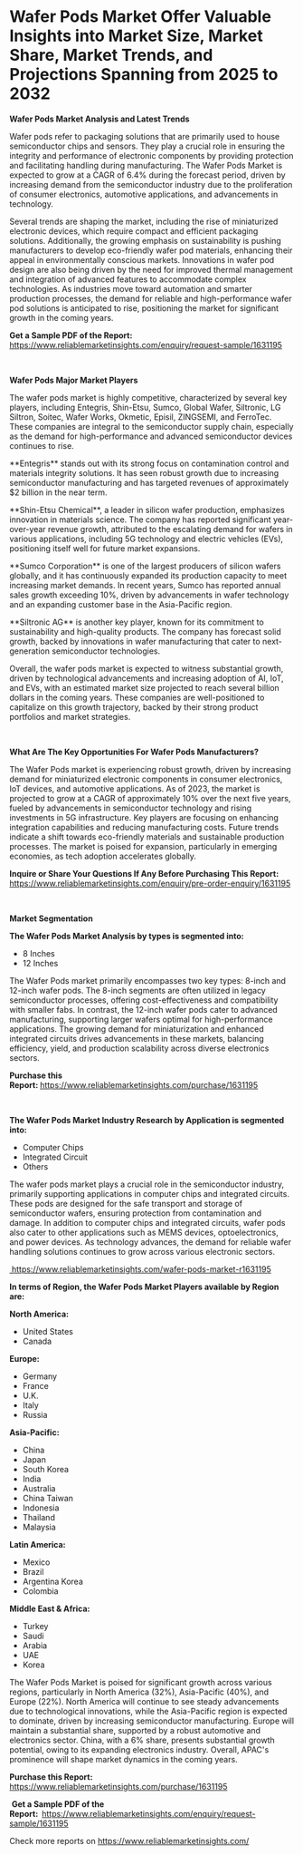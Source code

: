 <p><h1>Wafer Pods Market Offer Valuable Insights into Market Size, Market Share, Market Trends, and Projections Spanning from 2025 to 2032</h1></p><p><strong>Wafer Pods Market Analysis and Latest Trends</strong></p>
<p><p>Wafer pods refer to packaging solutions that are primarily used to house semiconductor chips and sensors. They play a crucial role in ensuring the integrity and performance of electronic components by providing protection and facilitating handling during manufacturing. The Wafer Pods Market is expected to grow at a CAGR of 6.4% during the forecast period, driven by increasing demand from the semiconductor industry due to the proliferation of consumer electronics, automotive applications, and advancements in technology.</p><p>Several trends are shaping the market, including the rise of miniaturized electronic devices, which require compact and efficient packaging solutions. Additionally, the growing emphasis on sustainability is pushing manufacturers to develop eco-friendly wafer pod materials, enhancing their appeal in environmentally conscious markets. Innovations in wafer pod design are also being driven by the need for improved thermal management and integration of advanced features to accommodate complex technologies. As industries move toward automation and smarter production processes, the demand for reliable and high-performance wafer pod solutions is anticipated to rise, positioning the market for significant growth in the coming years.</p></p>
<p><strong>Get a Sample PDF of the Report:&nbsp;</strong> <a href="https://www.reliablemarketinsights.com/enquiry/request-sample/1631195?utm_campaign=2177&utm_medium=2&utm_source=Github&utm_content=ia&utm_term=29032025&utm_id=wafer-pods">https://www.reliablemarketinsights.com/enquiry/request-sample/1631195</a></p>
<p>&nbsp;</p>
<p><strong>Wafer Pods Major Market Players</strong></p>
<p><p>The wafer pods market is highly competitive, characterized by several key players, including Entegris, Shin-Etsu, Sumco, Global Wafer, Siltronic, LG Siltron, Soitec, Wafer Works, Okmetic, Episil, ZINGSEMI, and FerroTec. These companies are integral to the semiconductor supply chain, especially as the demand for high-performance and advanced semiconductor devices continues to rise.</p><p>**Entegris** stands out with its strong focus on contamination control and materials integrity solutions. It has seen robust growth due to increasing semiconductor manufacturing and has targeted revenues of approximately $2 billion in the near term. </p><p>**Shin-Etsu Chemical**, a leader in silicon wafer production, emphasizes innovation in materials science. The company has reported significant year-over-year revenue growth, attributed to the escalating demand for wafers in various applications, including 5G technology and electric vehicles (EVs), positioning itself well for future market expansions.</p><p>**Sumco Corporation** is one of the largest producers of silicon wafers globally, and it has continuously expanded its production capacity to meet increasing market demands. In recent years, Sumco has reported annual sales growth exceeding 10%, driven by advancements in wafer technology and an expanding customer base in the Asia-Pacific region.</p><p>**Siltronic AG** is another key player, known for its commitment to sustainability and high-quality products. The company has forecast solid growth, backed by innovations in wafer manufacturing that cater to next-generation semiconductor technologies.</p><p>Overall, the wafer pods market is expected to witness substantial growth, driven by technological advancements and increasing adoption of AI, IoT, and EVs, with an estimated market size projected to reach several billion dollars in the coming years. These companies are well-positioned to capitalize on this growth trajectory, backed by their strong product portfolios and market strategies.</p></p>
<p>&nbsp;</p>
<p><strong>What Are The Key Opportunities For Wafer Pods Manufacturers?</strong></p>
<p><p>The Wafer Pods market is experiencing robust growth, driven by increasing demand for miniaturized electronic components in consumer electronics, IoT devices, and automotive applications. As of 2023, the market is projected to grow at a CAGR of approximately 10% over the next five years, fueled by advancements in semiconductor technology and rising investments in 5G infrastructure. Key players are focusing on enhancing integration capabilities and reducing manufacturing costs. Future trends indicate a shift towards eco-friendly materials and sustainable production processes. The market is poised for expansion, particularly in emerging economies, as tech adoption accelerates globally.</p></p>
<p><strong>Inquire or Share Your Questions If Any Before Purchasing This Report:</strong> <a href="https://www.reliablemarketinsights.com/enquiry/pre-order-enquiry/1631195?utm_campaign=2177&utm_medium=2&utm_source=Github&utm_content=ia&utm_term=29032025&utm_id=wafer-pods">https://www.reliablemarketinsights.com/enquiry/pre-order-enquiry/1631195</a></p>
<p>&nbsp;</p>
<p><strong>Market Segmentation</strong></p>
<p><strong>The Wafer Pods Market Analysis by types is segmented into:</strong></p>
<p><ul><li>8 Inches</li><li>12 Inches</li></ul></p>
<p><p>The Wafer Pods market primarily encompasses two key types: 8-inch and 12-inch wafer pods. The 8-inch segments are often utilized in legacy semiconductor processes, offering cost-effectiveness and compatibility with smaller fabs. In contrast, the 12-inch wafer pods cater to advanced manufacturing, supporting larger wafers optimal for high-performance applications. The growing demand for miniaturization and enhanced integrated circuits drives advancements in these markets, balancing efficiency, yield, and production scalability across diverse electronics sectors.</p></p>
<p><strong>Purchase this Report:&nbsp;</strong><a href="https://www.reliablemarketinsights.com/purchase/1631195?utm_campaign=2177&utm_medium=2&utm_source=Github&utm_content=ia&utm_term=29032025&utm_id=wafer-pods">https://www.reliablemarketinsights.com/purchase/1631195</a></p>
<p>&nbsp;</p>
<p><strong>The Wafer Pods Market Industry Research by Application is segmented into:</strong></p>
<p><ul><li>Computer Chips</li><li>Integrated Circuit</li><li>Others</li></ul></p>
<p><p>The wafer pods market plays a crucial role in the semiconductor industry, primarily supporting applications in computer chips and integrated circuits. These pods are designed for the safe transport and storage of semiconductor wafers, ensuring protection from contamination and damage. In addition to computer chips and integrated circuits, wafer pods also cater to other applications such as MEMS devices, optoelectronics, and power devices. As technology advances, the demand for reliable wafer handling solutions continues to grow across various electronic sectors.</p></p>
<p><a href="https://www.reliablemarketinsights.com/wafer-pods-market-r1631195?utm_campaign=2177&utm_medium=2&utm_source=Github&utm_content=ia&utm_term=29032025&utm_id=wafer-pods">&nbsp;https://www.reliablemarketinsights.com/wafer-pods-market-r1631195</a></p>
<p><strong>In terms of Region, the Wafer Pods Market Players available by Region are:</strong></p>
<p>
    <p> <strong> North America: </strong>
        <ul>
            <li>United States</li>
            <li>Canada</li>
        </ul>
        </p> 
    <p> <strong> Europe: </strong>
        <ul>
            <li>Germany</li>
            <li>France</li>
            <li>U.K.</li>
            <li>Italy</li>
            <li>Russia</li>
        </ul>
        </p> 
    <p> <strong> Asia-Pacific: </strong>
        <ul>
            <li>China</li>
            <li>Japan</li>
            <li>South Korea</li>
            <li>India</li>
            <li>Australia</li>
            <li>China Taiwan</li>
            <li>Indonesia</li>
            <li>Thailand</li>
            <li>Malaysia</li>
        </ul>
        </p> 
    <p> <strong> Latin America: </strong>
        <ul>
            <li>Mexico</li>
            <li>Brazil</li>
            <li>Argentina Korea</li>
            <li>Colombia</li>
        </ul>
        </p> 
    <p> <strong> Middle East & Africa: </strong>
        <ul>
            <li>Turkey</li>
            <li>Saudi</li>
            <li>Arabia</li>
            <li>UAE</li>
            <li>Korea</li>
        </ul>
    </p>
    </p>
<p><p>The Wafer Pods Market is poised for significant growth across various regions, particularly in North America (32%), Asia-Pacific (40%), and Europe (22%). North America will continue to see steady advancements due to technological innovations, while the Asia-Pacific region is expected to dominate, driven by increasing semiconductor manufacturing. Europe will maintain a substantial share, supported by a robust automotive and electronics sector. China, with a 6% share, presents substantial growth potential, owing to its expanding electronics industry. Overall, APAC's prominence will shape market dynamics in the coming years.</p></p>
<p><strong>Purchase this Report: </strong><a href="https://www.reliablemarketinsights.com/purchase/1631195?utm_campaign=2177&utm_medium=2&utm_source=Github&utm_content=ia&utm_term=29032025&utm_id=wafer-pods">https://www.reliablemarketinsights.com/purchase/1631195</a></p>
<p>&nbsp;<strong>Get a Sample PDF of the Report:&nbsp;&nbsp;</strong><a href="https://www.reliablemarketinsights.com/enquiry/request-sample/1631195?utm_campaign=2177&utm_medium=2&utm_source=Github&utm_content=ia&utm_term=29032025&utm_id=wafer-pods">https://www.reliablemarketinsights.com/enquiry/request-sample/1631195</a></p>
<p><strong></strong></p>
<p>Check more reports on <a href="https://www.reliablemarketinsights.com/?utm_campaign=2177&utm_medium=2&utm_source=Github&utm_content=ia&utm_term=29032025&utm_id=wafer-pods">https://www.reliablemarketinsights.com/</a></p>